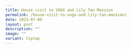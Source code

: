 ```yaml
---
title: House visit to VOGX and Lily Tan Mansion
permalink: /house-visit-to-vogx-and-lily-tan-mansion/
date: 2023-07-09
layout: post
description: ""
image: ""
variant: tiptap
---
```

